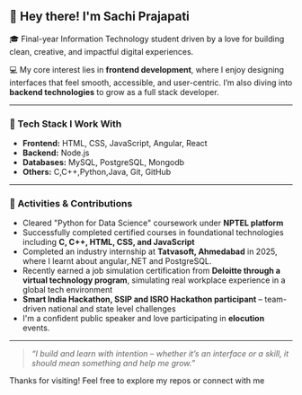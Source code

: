 ## 👋 Hey there! I'm Sachi Prajapati

🎓 Final-year Information Technology student driven by a love for building clean, creative, and impactful digital experiences.

💻 My core interest lies in **frontend development**, where I enjoy designing interfaces that feel smooth, accessible, and user-centric. I’m also diving into **backend technologies** to grow as a full stack developer.

---

### 💼 Tech Stack I Work With
- **Frontend:** HTML, CSS, JavaScript, Angular, React 
- **Backend:** Node.js
- **Databases:** MySQL, PostgreSQL, Mongodb
- **Others:** C,C++,Python,Java, Git, GitHub

---

### 🎯 Activities & Contributions
- Cleared "Python for Data Science" coursework under **NPTEL platform**
- Successfully completed certified courses in foundational technologies including **C, C++, HTML, CSS, and JavaScript**
- Completed an industry internship at **Tatvasoft, Ahmedabad** in 2025, where I learnt about angular,.NET and PostgreSQL.
-  Recently earned a job simulation certification from **Deloitte through a virtual technology program**, simulating real workplace experience in a global tech environment
-  **Smart India Hackathon, SSIP and ISRO Hackathon participant** – team-driven national and state level challenges
-  I'm a confident public speaker and love participating in **elocution** events.

---
> _“I build and learn with intention – whether it’s an interface or a skill, it should mean something and help me grow.”_

Thanks for visiting! Feel free to explore my repos or connect with me 
